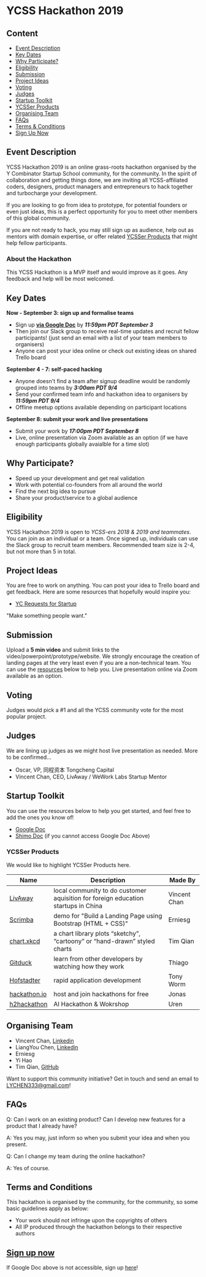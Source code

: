 # YCSS Hackathon 2019
## Content
* [Event Description](#event-description)
* [Key Dates](#key-dates)
* [Why Participate?](#why-participate)
* [Eligibility](#eligibility)
* [Submission](#submission)
* [Project Ideas](#project-ideas)
* [Voting](#voting)
* [Judges](#judges)
* [Startup Toolkit](#startup-toolkit)
* [YCSSer Products](#ycsser-products)
* [Organising Team](#organising-team)
* [FAQs](#faqs)
* [Terms & Conditions](#terms-and-conditions)
* [Sign Up Now](#sign-up-now)

## Event Description
YCSS Hackathon 2019 is an online grass-roots hackathon organised by the Y Combinator Startup School community, for the community. In the spirit of collaboration and getting things done, we are inviting all YCSS-affiliated coders, designers, product managers and entrepreneurs to hack together and turbocharge your development. 

If you are looking to go from idea to prototype, for potential founders or even just ideas, this is a perfect opportunity for you to meet other members of this global community. 

If you are not ready to hack, you may still sign up as audience, help out as mentors with domain expertise, or offer related [YCSSer Products](#ycsser-products) that might help fellow participants.

### About the Hackathon
This YCSS Hackathon is a MVP itself and would improve as it goes. Any feedback and help will be most welcomed.

## Key Dates

**Now - September 3: sign up and formalise teams**
* Sign up **[via Google Doc](https://forms.gle/pH8NwW3LN5KWesMv8)** by ***11:59pm PDT September 3*** 
* Then join our Slack group to receive real-time updates and recruit fellow participants! (just send an email with a list of your team members to organisers) 
* Anyone can post your idea online or check out existing ideas on shared Trello board
 
**September 4 - 7: self-paced hacking**
* Anyone doesn't find a team after signup deadline would be randomly grouped into teams by ***3:00am PDT 9/4***
* Send your confirmed team info and hackathon idea to organisers by ***11:59pm PDT 9/4*** 
* Offline meetup options available depending on participant locations

**September 8: submit your work and live presentations**
* Submit your work by ***17:00pm PDT September 8***
* Live, online presentation via Zoom available as an option (if we have enough participants globally avaialble for a time slot)

## Why Participate?
* Speed up your development and get real validation
* Work with potential co-founders from all around the world
* Find the next big idea to pursue
* Share your product/service to a global audience

## Eligibility
YCSS Hackathon 2019 is open to *YCSS-ers 2018 & 2019 and teammates*. You can join as an individual or a team. Once signed up, individuals can use the Slack group to recruit team members. Recommended team size is 2-4, but not more than 5 in total.

## Project Ideas
You are free to work on anything. You can post your idea to Trello board and get feedback. Here are some resources that hopefully would inspire you:
* [YC Requests for Startup](https://www.ycombinator.com/rfs/)

"Make something people want."

## Submission
Upload a **5 min video** and submit links to the video/powerpoint/prototype/website. We strongly encourage the creation of landing pages at the very least even if you are a non-technical team. You can use the [resources](#resources) below to help you. Live presentation online via Zoom available as an option.

## Voting
Judges would pick a #1 and all the YCSS community vote for the most popular project.

## Judges
We are lining up judges as we might host live presentation as needed. More to be confirmed...
* Oscar, VP, 同程资本 Tongcheng Capital
* Vincent Chan, CEO, LivAway / WeWork Labs Startup Mentor

## Startup Toolkit
You can use the resources below to help you get started, and feel free to add the ones you know of!
* [Google Doc](https://docs.google.com/document/d/1mF43AV3YZ6qd6ieJEcBxP2GYFhbA1meGWve9Yvb2_Do/edit?usp=sharing)
* [Shimo Doc](https://shimo.im/docs/kcQ8RtcJVrHt3CxC) (if you cannot access Google Doc Above)

### YCSSer Products
We would like to highlight YCSSer Products here.

| Name | Description | Made By |
| --- | --- | --- |
| [LivAway](http://www.livaway.org) | local community to do customer aquisition for foreign education startups in China | Vincent Chan | 
| [Scrimba](https://scrimba.com/playlist/pzKN6h6) | demo for "Build a Landing Page using Bootstrap (HTML + CSS)" | Erniesg |
| [chart.xkcd](https://github.com/timqian/chart.xkcd) | a chart library plots “sketchy”, “cartoony” or “hand-drawn” styled charts | Tim Qian |
| [Gitduck](http://gitduck.com) | learn from other developers by watching how they work | Thiago |
| [Hofstadter](https://hofstadter.io/) | rapid application development| Tony Worm |
| [hackathon.io](https://www.hackathon.io) | host and join hackathons for free | Jonas |
| [h2hackathon](https://h2hackathon.com/) | AI Hackathon & Wokrshop | Uren |


## Organising Team
* Vincent Chan, [Linkedin](https://www.linkedin.com/in/vincent-chan-122b49170/)
* LiangYou Chen, [Linkedin](https://www.linkedin.com/in/liangyouchen/)
* Erniesg
* Yi Hao
* Tim Qian, [GitHub](https://github.com/timqian)

Want to support this community initiative? Get in touch and send an email to LYCHEN333@gmail.com!

## FAQs
Q: Can I work on an existing product? Can I develop new features for a product that I already have? 

A: Yes you may, just inform so when you submit your idea and when you present. 

Q: Can I change my team during the online hackathon? 

A: Yes of course. 

## Terms and Conditions
This hackathon is organised by the community, for the community, so some basic guidelines apply as below:
* Your work should not infringe upon the copyrights of others
* All IP produced through the hackathon belongs to their respective authors

## [Sign up now](https://forms.gle/pH8NwW3LN5KWesMv8)
If Google Doc above is not accessible, sign up [here](https://www.wjx.top/jq/44368682.aspx)!
